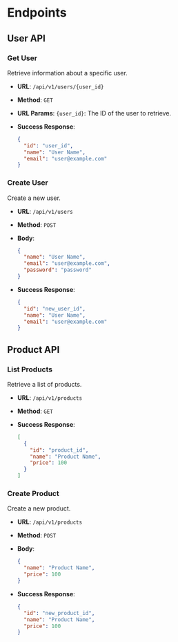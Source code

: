 # Endpoints

## User API

### Get User

Retrieve information about a specific user.

- **URL**: `/api/v1/users/{user_id}`
- **Method**: `GET`
- **URL Params**: `{user_id}`: The ID of the user to retrieve.
- **Success Response**:

    ```json
    {
      "id": "user_id",
      "name": "User Name",
      "email": "user@example.com"
    }
    ```

### Create User

Create a new user.

- **URL**: `/api/v1/users`
- **Method**: `POST`
- **Body**:

    ```json
    {
      "name": "User Name",
      "email": "user@example.com",
      "password": "password"
    }
    ```

- **Success Response**:

    ```json
    {
      "id": "new_user_id",
      "name": "User Name",
      "email": "user@example.com"
    }
    ```

## Product API

### List Products

Retrieve a list of products.

- **URL**: `/api/v1/products`
- **Method**: `GET`
- **Success Response**:

    ```json
    [
      {
        "id": "product_id",
        "name": "Product Name",
        "price": 100
      }
    ]
    ```

### Create Product

Create a new product.

- **URL**: `/api/v1/products`
- **Method**: `POST`
- **Body**:

    ```json
    {
      "name": "Product Name",
      "price": 100
    }
    ```

- **Success Response**:

    ```json
    {
      "id": "new_product_id",
      "name": "Product Name",
      "price": 100
    }
    ```